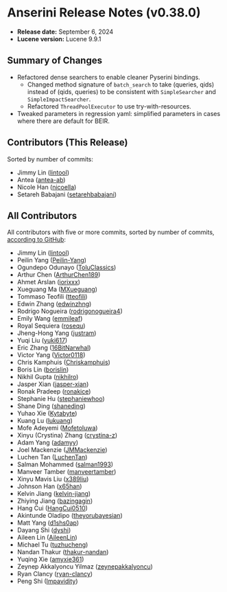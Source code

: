 # Anserini Release Notes (v0.38.0)

+ **Release date:** September 6, 2024
+ **Lucene version:** Lucene 9.9.1

## Summary of Changes

+ Refactored dense searchers to enable cleaner Pyserini bindings.
  + Changed method signature of `batch_search` to take (queries, qids) instead of (qids, queries) to be consistent with `SimpleSearcher` and `SimpleImpactSearcher`.
  + Refactored `ThreadPoolExecutor` to use try-with-resources.
+ Tweaked parameters in regression yaml: simplified parameters in cases where there are default for BEIR.

## Contributors (This Release)

Sorted by number of commits:

+ Jimmy Lin ([lintool](https://github.com/lintool))
+ Antea ([antea-ab](https://github.com/antea-ab))
+ Nicole Han ([nicoella](https://github.com/nicoella))
+ Setareh Babajani ([setarehbabajani](https://github.com/setarehbabajani))

## All Contributors

All contributors with five or more commits, sorted by number of commits, [according to GitHub](https://github.com/castorini/Anserini/graphs/contributors):

+ Jimmy Lin ([lintool](https://github.com/lintool))
+ Peilin Yang ([Peilin-Yang](https://github.com/Peilin-Yang))
+ Ogundepo Odunayo ([ToluClassics](https://github.com/ToluClassics))
+ Arthur Chen ([ArthurChen189](https://github.com/ArthurChen189))
+ Ahmet Arslan ([iorixxx](https://github.com/iorixxx))
+ Xueguang Ma ([MXueguang](https://github.com/MXueguang))
+ Tommaso Teofili ([tteofili](https://github.com/tteofili))
+ Edwin Zhang ([edwinzhng](https://github.com/edwinzhng))
+ Rodrigo Nogueira ([rodrigonogueira4](https://github.com/rodrigonogueira4))
+ Emily Wang ([emmileaf](https://github.com/emmileaf))
+ Royal Sequiera ([rosequ](https://github.com/rosequ))
+ Jheng-Hong Yang ([justram](https://github.com/justram))
+ Yuqi Liu ([yuki617](https://github.com/yuki617))
+ Eric Zhang ([16BitNarwhal](https://github.com/16BitNarwhal))
+ Victor Yang ([Victor0118](https://github.com/Victor0118))
+ Chris Kamphuis ([Chriskamphuis](https://github.com/Chriskamphuis))
+ Boris Lin ([borislin](https://github.com/borislin))
+ Nikhil Gupta ([nikhilro](https://github.com/nikhilro))
+ Jasper Xian ([jasper-xian](https://github.com/jasper-xian))
+ Ronak Pradeep ([ronakice](https://github.com/ronakice))
+ Stephanie Hu ([stephaniewhoo](https://github.com/stephaniewhoo))
+ Shane Ding ([shaneding](https://github.com/shaneding))
+ Yuhao Xie ([Kytabyte](https://github.com/Kytabyte))
+ Kuang Lu ([lukuang](https://github.com/lukuang))
+ Mofe Adeyemi ([Mofetoluwa](https://github.com/Mofetoluwa))
+ Xinyu (Crystina) Zhang ([crystina-z](https://github.com/crystina-z))
+ Adam Yang ([adamyy](https://github.com/adamyy))
+ Joel Mackenzie ([JMMackenzie](https://github.com/JMMackenzie))
+ Luchen Tan ([LuchenTan](https://github.com/LuchenTan))
+ Salman Mohammed ([salman1993](https://github.com/salman1993))
+ Manveer Tamber ([manveertamber](https://github.com/manveertamber))
+ Xinyu Mavis Liu ([x389liu](https://github.com/x389liu))
+ Johnson Han ([x65han](https://github.com/x65han))
+ Kelvin Jiang ([kelvin-jiang](https://github.com/kelvin-jiang))
+ Zhiying Jiang ([bazingagin](https://github.com/bazingagin))
+ Hang Cui ([HangCui0510](https://github.com/HangCui0510))
+ Akintunde Oladipo ([theyorubayesian](https://github.com/theyorubayesian))
+ Matt Yang ([d1shs0ap](https://github.com/d1shs0ap))
+ Dayang Shi ([dyshi](https://github.com/dyshi))
+ Aileen Lin ([AileenLin](https://github.com/AileenLin))
+ Michael Tu ([tuzhucheng](https://github.com/tuzhucheng))
+ Nandan Thakur ([thakur-nandan](https://github.com/thakur-nandan))
+ Yuqing Xie ([amyxie361](https://github.com/amyxie361))
+ Zeynep Akkalyoncu Yilmaz ([zeynepakkalyoncu](https://github.com/zeynepakkalyoncu))
+ Ryan Clancy ([ryan-clancy](https://github.com/ryan-clancy))
+ Peng Shi ([Impavidity](https://github.com/Impavidity))

